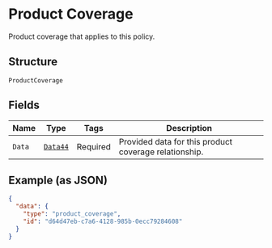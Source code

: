 
# Product Coverage

Product coverage that applies to this policy.

## Structure

`ProductCoverage`

## Fields

| Name | Type | Tags | Description |
|  --- | --- | --- | --- |
| `Data` | [`Data44`](../../doc/models/data-44.md) | Required | Provided data for this product coverage relationship. |

## Example (as JSON)

```json
{
  "data": {
    "type": "product_coverage",
    "id": "d64d47eb-c7a6-4128-985b-0ecc79284608"
  }
}
```

